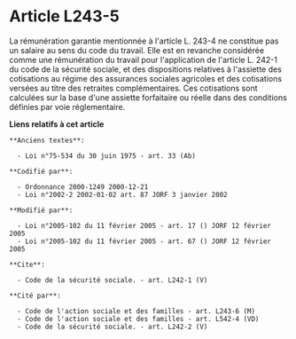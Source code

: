 # Article L243-5

La rémunération garantie mentionnée à l'article L. 243-4 ne constitue pas un salaire au sens du code du travail. Elle est en
revanche considérée comme une rémunération du travail pour l'application de l'article L. 242-1 du code de la sécurité
sociale, et des dispositions relatives à l'assiette des cotisations au régime des assurances sociales agricoles et des
cotisations versées au titre des retraites complémentaires. Ces cotisations sont calculées sur la base d'une assiette
forfaitaire ou réelle dans des conditions définies par voie réglementaire.

**Liens relatifs à cet article**

	**Anciens textes**:

	  - Loi n°75-534 du 30 juin 1975 - art. 33 (Ab)

	**Codifié par**:

	  - Ordonnance 2000-1249 2000-12-21
	  - Loi n°2002-2 2002-01-02 art. 87 JORF 3 janvier 2002

	**Modifié par**:

	  - Loi n°2005-102 du 11 février 2005 - art. 17 () JORF 12 février 2005
	  - Loi n°2005-102 du 11 février 2005 - art. 67 () JORF 12 février 2005

	**Cite**:

	  - Code de la sécurité sociale. - art. L242-1 (V)

	**Cité par**:

	  - Code de l'action sociale et des familles - art. L243-6 (M)
	  - Code de l'action sociale et des familles - art. L542-4 (VD)
	  - Code de la sécurité sociale. - art. L242-2 (V)
